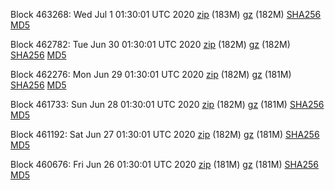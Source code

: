 Block 463268: Wed Jul  1 01:30:01 UTC 2020 [zip](https://files.01coin.io/mainnet/2020-07-01/bootstrap.dat.zip) (183M) [gz](https://files.01coin.io/mainnet/2020-07-01/bootstrap.dat.tar.gz) (182M) [SHA256](https://files.01coin.io/mainnet/2020-07-01/sha256.txt) [MD5](https://files.01coin.io/mainnet/2020-07-01/md5.txt)

Block 462782: Tue Jun 30 01:30:01 UTC 2020 [zip](https://files.01coin.io/mainnet/2020-06-30/bootstrap.dat.zip) (182M) [gz](https://files.01coin.io/mainnet/2020-06-30/bootstrap.dat.tar.gz) (182M) [SHA256](https://files.01coin.io/mainnet/2020-06-30/sha256.txt) [MD5](https://files.01coin.io/mainnet/2020-06-30/md5.txt)

Block 462276: Mon Jun 29 01:30:01 UTC 2020 [zip](https://files.01coin.io/mainnet/2020-06-29/bootstrap.dat.zip) (182M) [gz](https://files.01coin.io/mainnet/2020-06-29/bootstrap.dat.tar.gz) (181M) [SHA256](https://files.01coin.io/mainnet/2020-06-29/sha256.txt) [MD5](https://files.01coin.io/mainnet/2020-06-29/md5.txt)

Block 461733: Sun Jun 28 01:30:01 UTC 2020 [zip](https://files.01coin.io/mainnet/2020-06-28/bootstrap.dat.zip) (182M) [gz](https://files.01coin.io/mainnet/2020-06-28/bootstrap.dat.tar.gz) (181M) [SHA256](https://files.01coin.io/mainnet/2020-06-28/sha256.txt) [MD5](https://files.01coin.io/mainnet/2020-06-28/md5.txt)

Block 461192: Sat Jun 27 01:30:01 UTC 2020 [zip](https://files.01coin.io/mainnet/2020-06-27/bootstrap.dat.zip) (182M) [gz](https://files.01coin.io/mainnet/2020-06-27/bootstrap.dat.tar.gz) (181M) [SHA256](https://files.01coin.io/mainnet/2020-06-27/sha256.txt) [MD5](https://files.01coin.io/mainnet/2020-06-27/md5.txt)

Block 460676: Fri Jun 26 01:30:01 UTC 2020 [zip](https://files.01coin.io/mainnet/2020-06-26/bootstrap.dat.zip) (181M) [gz](https://files.01coin.io/mainnet/2020-06-26/bootstrap.dat.tar.gz) (181M) [SHA256](https://files.01coin.io/mainnet/2020-06-26/sha256.txt) [MD5](https://files.01coin.io/mainnet/2020-06-26/md5.txt)
